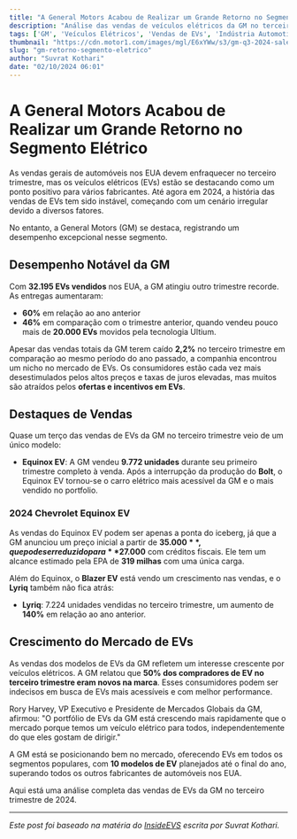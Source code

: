 ```yaml
---
title: "A General Motors Acabou de Realizar um Grande Retorno no Segmento Elétrico"
description: "Análise das vendas de veículos elétricos da GM no terceiro trimestre de 2024 e suas implicações para o mercado de EVs nos EUA."
tags: ['GM', 'Veículos Elétricos', 'Vendas de EVs', 'Indústria Automotiva', 'Eletromobilidade']
thumbnail: "https://cdn.motor1.com/images/mgl/E6xYWw/s3/gm-q3-2024-sales.jpg"
slug: "gm-retorno-segmento-eletrico"
author: "Suvrat Kothari"
date: "02/10/2024 06:01"
---
```


# A General Motors Acabou de Realizar um Grande Retorno no Segmento Elétrico

As vendas gerais de automóveis nos EUA devem enfraquecer no terceiro trimestre, mas os veículos elétricos (EVs) estão se destacando como um ponto positivo para vários fabricantes. Até agora em 2024, a história das vendas de EVs tem sido instável, começando com um cenário irregular devido a diversos fatores.

No entanto, a General Motors (GM) se destaca, registrando um desempenho excepcional nesse segmento. 

## Desempenho Notável da GM

Com **32.195 EVs vendidos** nos EUA, a GM atingiu outro trimestre recorde. As entregas aumentaram:
- **60%** em relação ao ano anterior 
- **46%** em comparação com o trimestre anterior, quando vendeu pouco mais de **20.000 EVs** movidos pela tecnologia Ultium.

Apesar das vendas totais da GM terem caído **2,2%** no terceiro trimestre em comparação ao mesmo período do ano passado, a companhia encontrou um nicho no mercado de EVs. Os consumidores estão cada vez mais desestimulados pelos altos preços e taxas de juros elevadas, mas muitos são atraídos pelos **ofertas e incentivos em EVs**.

## Destaques de Vendas

Quase um terço das vendas de EVs da GM no terceiro trimestre veio de um único modelo:
- **Equinox EV**: A GM vendeu **9.772 unidades** durante seu primeiro trimestre completo à venda. Após a interrupção da produção do **Bolt**, o Equinox EV tornou-se o carro elétrico mais acessível da GM e o mais vendido no portfolio.

### 2024 Chevrolet Equinox EV

As vendas do Equinox EV podem ser apenas a ponta do iceberg, já que a GM anunciou um preço inicial a partir de **$35.000**, que pode ser reduzido para **$27.000** com créditos fiscais. Ele tem um alcance estimado pela EPA de **319 milhas** com uma única carga.

Além do Equinox, o **Blazer EV** está vendo um crescimento nas vendas, e o **Lyriq** também não fica atrás:
- **Lyriq**: 7.224 unidades vendidas no terceiro trimestre, um aumento de **140%** em relação ao ano anterior.

## Crescimento do Mercado de EVs

As vendas dos modelos de EVs da GM refletem um interesse crescente por veículos elétricos. A GM relatou que **50% dos compradores de EV no terceiro trimestre eram novos na marca**. Esses consumidores podem ser indecisos em busca de EVs mais acessíveis e com melhor performance.

Rory Harvey, VP Executivo e Presidente de Mercados Globais da GM, afirmou: "O portfólio de EVs da GM está crescendo mais rapidamente que o mercado porque temos um veículo elétrico para todos, independentemente do que eles gostam de dirigir."

A GM está se posicionando bem no mercado, oferecendo EVs em todos os segmentos populares, com **10 modelos de EV** planejados até o final do ano, superando todos os outros fabricantes de automóveis nos EUA.

Aqui está uma análise completa das vendas de EVs da GM no terceiro trimestre de 2024. 


---
*Este post foi baseado na matéria do [InsideEVS](https://insideevs.com/news/735766/gm-ev-sales-q3-2024/) escrita por Suvrat Kothari.*